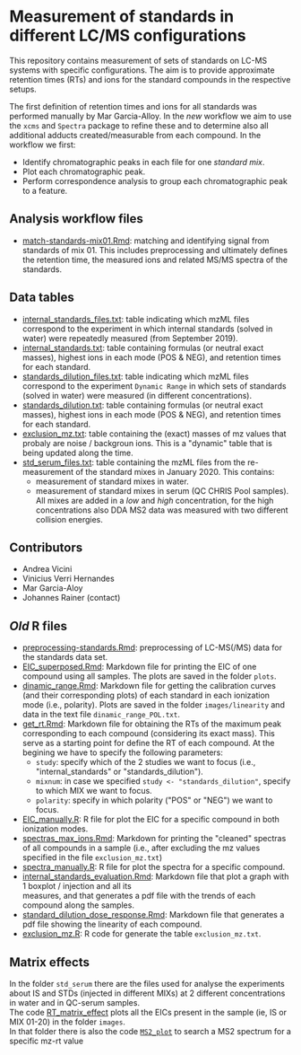 # Measurement of standards in different LC/MS configurations

This repository contains measurement of sets of standards on LC-MS systems with
specific configurations. The aim is to provide approximate retention times 
(RTs) and ions for the standard compounds in the respective setups.

The first definition of retention times and ions for all standards was performed
manually by Mar Garcia-Alloy. In the *new* workflow we aim to use the `xcms` and
`Spectra` package to refine these and to determine also all additional adducts
created/measurable from each compound. In the workflow we first:
- Identify chromatographic peaks in each file for one *standard mix*.
- Plot each chromatographic peak.
- Perform correspondence analysis to group each chromatographic peak to a
  feature.
  
## Analysis workflow files

- [match-standards-mix01.Rmd](match-standards-mix01.Rmd): matching and
  identifying signal from standards of mix 01. This includes preprocessing and
  ultimately defines the retention time, the measured ions and related MS/MS
  spectra of the standards.



## Data tables

- [internal_standards_files.txt](data/internal_standards_files.txt): table 
  indicating which mzML files correspond to the experiment in which 
  internal standards (solved in water) were repeatedly measured 
  (from September 2019).
- [internal_standards.txt](data/internal_standards.txt): table containing 
  formulas (or neutral exact masses), highest ions in each mode (POS & NEG), 
  and retention times for each standard.
- [standards_dilution_files.txt](data/standards_dilution_files.txt): table 
  indicating which mzML files correspond to the experiment `Dynamic Range` 
  in which sets of standards (solved in water) were measured (in different
  concentrations).
- [standards_dilution.txt](data/standards_dilution.txt): table containing 
  formulas (or neutral exact masses), highest ions in each mode (POS & NEG), 
  and retention times for each standard.
- [exclusion_mz.txt](data/exclusion_mz.txt): table containing the 
  (exact) masses of mz values that probaly are noise / backgroun ions. 
  This is a "dynamic" table that is being updated along the time.
- [std_serum_files.txt](data/std_serum_files.txt): table containing the mzML
  files from the re-measurement of the standard mixes in January 2020. This
  contains:
  - measurement of standard mixes in water.
  - measurement of standard mixes in serum (QC CHRIS Pool samples).
  All mixes are added in a *low* and *high* concentration, for the high
  concentrations also DDA MS2 data was measured with two different collision
  energies.

## Contributors

- Andrea Vicini
- Vinicius Verri Hernandes
- Mar Garcia-Aloy
- Johannes Rainer (contact)

## *Old* R files

- [preprocessing-standards.Rmd](preprocessing-standards.Rmd): preprocessing of
  LC-MS(/MS) data for the standards data set.
- [EIC_superposed.Rmd](EIC_superposed.Rmd): Markdown file for printing 
  the EIC of one compound using all samples. The plots are saved 
  in the folder `plots`.
- [dinamic_range.Rmd](dinamic_range.Rmd): Markdown file for getting the 
  calibration curves (and their corresponding plots) of each standard in 
  each ionization mode (i.e., polarity). Plots are saved in the folder 
  `images/linearity` and data in the text file `dinamic_range_POL.txt`.
- [get_rt.Rmd](get_rt.Rmd): Markdown file for obtaining the RTs of the 
  maximum peak corresponding to each compound (considering its exact mass). 
  This serve as a starting point for define the RT of each compound. 
  At the begining we have to specify the following parameters:  
  - `study`: specify which of the 2 studies we want to focus 
  (i.e., "internal_standards" or "standards_dilution").
  - `mixnum`: in case we specified `study <- "standards_dilution"`, 
  specify to which MIX we want to focus.
  - `polarity`: specify in which polarity ("POS" or "NEG") we want to focus.
- [EIC_manually.R](EIC_manually.R): R file for plot the EIC for a 
  specific compound in both ionization modes.
- [spectras_max_ions.Rmd](spectras_max_ions.Rmd): Markdown for printing 
  the "cleaned" spectras of all compounds in a sample (i.e., after excluding 
  the mz values specified in the file `exclusion_mz.txt`)
- [spectra_manually.R](spectra_manually.R): R file for plot the spectra 
  for a specific compound.
- [internal_standards_evaluation.Rmd](internal_standards_evaluation.Rmd): 
  Markdown file that plot a graph with 1 boxplot / injection and all its  
  measures, and that generates a pdf file with the trends of each compound 
  along the samples. 
- [standard_dilution_dose_response.Rmd](standard_dilution_dose_response.Rmd): 
  Markdown file that generates a pdf file showing the linearity of 
  each compound.
- [exclusion_mz.R](exclusion_mz.R): R code for generate the 
  table `exclusion_mz.txt`.

## Matrix effects
In the folder `std_serum` there are the files used for analyse the 
experiments about IS and STDs (injected in different MIXs) 
at 2 different concentrations in water and in QC-serum samples.  
The code [RT_matrix_effect](std_serum/RT_matrix_effect.Rmd) plots all 
the EICs present in the sample (ie, IS or MIX 01-20) in the folder `images`.  
In that folder there is also the code [`MS2_plot`](std_serum/MS2_plot.Rmd) 
to search a MS2 spectrum for a specific mz-rt value

